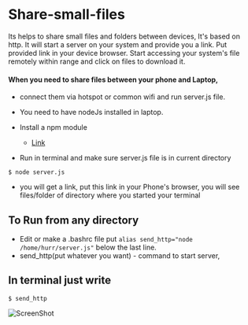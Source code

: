 
# Share-small-files
Its helps to share small files and folders between devices, It's based on http. It will start a server on your system and provide you a link.
Put provided link in your device browser.
Start accessing your system's file remotely within range and click on files to download it.


#### When you need to share files between your phone and Laptop,
* connect them via hotspot or common wifi and run server.js file.
* You need to have nodeJs installed in laptop.
* Install a npm module
  * [Link](https://www.npmjs.com/package/formidable)

* Run in terminal and make sure server.js file is in current directory
```
$ node server.js
```
* you will get a link, put this link in your Phone's browser, you will see files/folder of directory where you started your terminal

## To Run from any directory
* Edit or make a .bashrc file put ```alias send_http="node /home/hurr/server.js"``` below the last line.
* send_http(put whatever you want) - command to start server,

## In terminal just write
```
$ send_http
```

![ScreenShot](https://github.com/vaibhavs2/Share-small-files/blob/master/screenshot.png)

